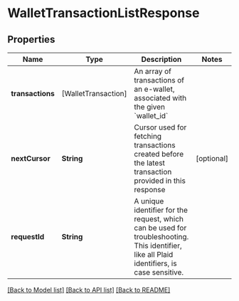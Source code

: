 # WalletTransactionListResponse

## Properties
Name | Type | Description | Notes
------------ | ------------- | ------------- | -------------
**transactions** | [WalletTransaction] | An array of transactions of an e-wallet, associated with the given &#x60;wallet_id&#x60; | 
**nextCursor** | **String** | Cursor used for fetching transactions created before the latest transaction provided in this response | [optional] 
**requestId** | **String** | A unique identifier for the request, which can be used for troubleshooting. This identifier, like all Plaid identifiers, is case sensitive. | 

[[Back to Model list]](../README.md#documentation-for-models) [[Back to API list]](../README.md#documentation-for-api-endpoints) [[Back to README]](../README.md)


